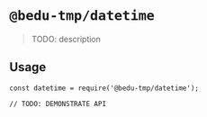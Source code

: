 # `@bedu-tmp/datetime`

> TODO: description

## Usage

```
const datetime = require('@bedu-tmp/datetime');

// TODO: DEMONSTRATE API
```